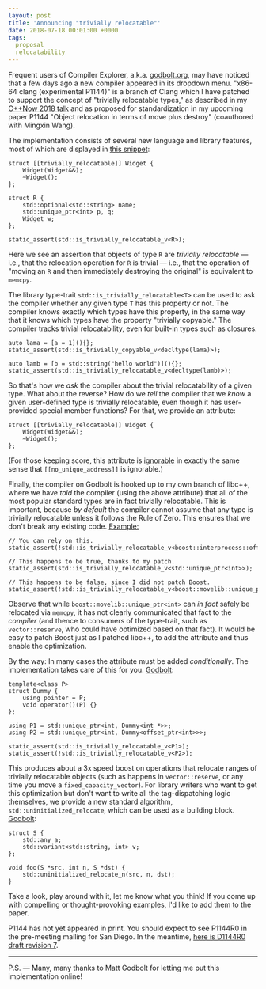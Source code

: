 ```yaml
---
layout: post
title: 'Announcing "trivially relocatable"'
date: 2018-07-18 00:01:00 +0000
tags:
  proposal
  relocatability
---
```


Frequent users of Compiler Explorer, a.k.a. [godbolt.org](https://godbolt.org/),
may have noticed that a few days ago a new compiler appeared in its dropdown menu.
"x86-64 clang (experimental P1144)" is a branch of Clang which I have patched
to support the concept of "trivially relocatable types," as described in my
[C++Now 2018 talk](https://www.youtube.com/watch?v=MWBfmmg8-Yo) and
as proposed for standardization in my upcoming paper
P1144 "Object relocation in terms of move plus destroy" (coauthored
with Mingxin Wang).

The implementation consists of several new language and library features,
most of which are displayed in [this snippet](https://godbolt.org/g/zUUAVW):

    struct [[trivially_relocatable]] Widget {
        Widget(Widget&&);
        ~Widget();
    };

    struct R {
        std::optional<std::string> name;
        std::unique_ptr<int> p, q;
        Widget w;
    };

    static_assert(std::is_trivially_relocatable_v<R>);

Here we see an assertion that objects of type `R` are _trivially relocatable_
— i.e., that the relocation operation for `R` is trivial —
i.e., that the operation of "moving an `R` and then immediately destroying
the original" is equivalent to `memcpy`.

The library type-trait `std::is_trivially_relocatable<T>` can be used to
ask the compiler whether any given type `T` has this property or not. The
compiler knows exactly which types have this property, in the same way
that it knows which types have the property "trivially copyable."
The compiler tracks trivial relocatability, even for built-in types
such as closures.

    auto lama = [a = 1](){};
    static_assert(std::is_trivially_copyable_v<decltype(lama)>);

    auto lamb = [b = std::string("hello world")](){};
    static_assert(std::is_trivially_relocatable_v<decltype(lamb)>);

So that's how we *ask* the compiler about the trivial relocatability
of a given type. What about the reverse? How do we *tell* the compiler that
we *know* a given user-defined type is trivially relocatable, even though it
has user-provided special member functions? For that, we provide an attribute:

    struct [[trivially_relocatable]] Widget {
        Widget(Widget&&);
        ~Widget();
    };

(For those keeping score, this attribute is [ignorable](/blog/2018/05/15/the-ignorable-attributes-rule)
in exactly the same sense that `[[no_unique_address]]` is ignorable.)

Finally, the compiler on Godbolt is hooked up to my own branch of libc++,
where we have *told* the compiler (using the above attribute) that all of
the most popular standard types are in fact trivially relocatable. This is
important, because *by default* the compiler cannot assume that any type
is trivially relocatable unless it follows the Rule of Zero. This
ensures that we don't break any existing code. [Example:](https://godbolt.org/g/aYoh86)

    // You can rely on this.
    static_assert(!std::is_trivially_relocatable_v<boost::interprocess::offset_ptr<int>>);

    // This happens to be true, thanks to my patch.
    static_assert(std::is_trivially_relocatable_v<std::unique_ptr<int>>);

    // This happens to be false, since I did not patch Boost.
    static_assert(!std::is_trivially_relocatable_v<boost::movelib::unique_ptr<int>>);

Observe that while `boost::movelib::unique_ptr<int>` can *in fact* safely be relocated
via `memcpy`, it has not clearly communicated that fact to the *compiler*
(and thence to consumers of the type-trait, such as `vector::reserve`,
who could have optimized based on that fact). It would be easy to patch
Boost just as I patched libc++, to add the attribute and thus enable the optimization.

By the way: In many cases the attribute must be added *conditionally*.
The implementation takes care of this for you. [Godbolt](https://godbolt.org/g/XGuW7W):

    template<class P>
    struct Dummy {
        using pointer = P;
        void operator()(P) {}
    };

    using P1 = std::unique_ptr<int, Dummy<int *>>;
    using P2 = std::unique_ptr<int, Dummy<offset_ptr<int>>>;

    static_assert(std::is_trivially_relocatable_v<P1>);
    static_assert(!std::is_trivially_relocatable_v<P2>);

This produces about a 3x speed boost on operations that relocate ranges of
trivially relocatable objects (such as happens in `vector::reserve`, or any
time you move a `fixed_capacity_vector`). For library writers who want to
get this optimization but don't want to write all the tag-dispatching logic
themselves, we provide a new standard algorithm, `std::uninitialized_relocate`,
which can be used as a building block. [Godbolt](https://godbolt.org/g/iHnxuD):

    struct S {
        std::any a;
        std::variant<std::string, int> v;
    };

    void foo(S *src, int n, S *dst) {
        std::uninitialized_relocate_n(src, n, dst);
    }

Take a look, play around with it, let me know what you think!
If you come up with compelling or thought-provoking examples,
I'd like to add them to the paper.

P1144 has not yet appeared in print. You should expect to see P1144R0
in the pre-meeting mailing for San Diego. In the meantime, [here is D1144R0 draft
revision 7](/blog/code/object-relocation-in-terms-of-move-plus-destroy-draft-7.html).

----

P.S. — Many, many thanks to Matt Godbolt for letting me put this implementation online!
